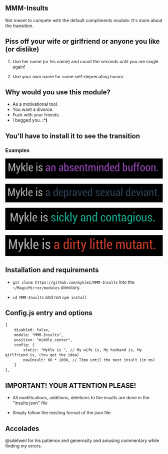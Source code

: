 ## MMM-Insults

Not meant to compete with the default compliments module. It's more about the transition.

## Piss off your wife or girlfriend or anyone you like (or dislike)

1. Use her name (or his name) and count the seconds until you are single again!

2. Use your own name for some self-deprecating humor.

## Why would you use this module?

* As a motivational tool.
* You want a divorce.
* Fuck with your friends.
* I begged you. **:^)**

## You'll have to install it to see the transition

### Examples

![](images/1.png)

![](images/2.png)

![](images/3.png)

![](images/4.png)

## Installation and requirements

* `git clone https://github.com/mykle1/MMM-Insults` into the `~/MagicMirror/modules` directory.

* `cd MMM-Insults` and run `npm install`

## Config.js entry and options
```
{
    disabled: false,
    module: "MMM-Insults",
    position: "middle_center",
    config: {
        static: "Mykle is ", // My wife is, My husband is, My girlfriend is, (You get the idea)
        newInsult: 60 * 1000, // Time until the next insult (in ms)
    }
},
```

## IMPORTANT! YOUR ATTENTION PLEASE!

* All modifications, additions, deletions to the insults are done in the "insults.json" file

* Simply follow the existing format of the json file

## Accolades

@sdetweil for his patience and generosity and amusing commentary while finding my errors.
